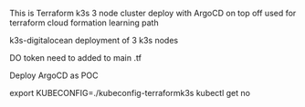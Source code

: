 This is Terraform k3s 3 node cluster deploy with ArgoCD on top off used for terraform cloud formation learning path

k3s-digitalocean deployment of 3 k3s nodes

DO token need to added to main .tf

Deploy ArgoCD as POC

export KUBECONFIG=./kubeconfig-terraformk3s
kubectl get no
